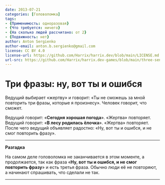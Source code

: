 ```yaml
---
date: 2013-07-21
categories: [Головоломка]
tags:
- {Применимость: одноразовая}
- {Что требуется: ничего}
- {На сколько людей рассчитано: от 2}
- {Подвижность: нет}
author: Anton Sergienko
author-email: anton.b.sergienko@gmail.com
license: CC BY 4.0
license-url: https://github.com/Harrix/harrix.dev/blob/main/LICENSE.md
url-src: https://github.com/Harrix/harrix.dev-games/blob/main/three-sentences/three-sentences.md
---
```


# Три фразы: ну, вот ты и ошибся

Ведущий выбирает «жертву» и говорит: «Ты не сможешь за мной повторить три фразы, которые я произнесу». Человек говорит, что сможет.

Ведущий говорит: «**Сегодня хорошая погода**». «Жертва» повторяет. Ведущий говорит: «**В лесу родилась ёлочка**». «Жертва» повторяет. После чего ведущий объявляет радостно: «Ну, вот ты и ошибся, и не смог повторить фразу».

---

**Разгадка** <!-- !details -->

На самом деле головоломка не заканчивается в этом моменте, а продолжается, так как фраза «**Ну, вот ты и ошибся, и не смог повторить фразу**» и есть третья фраза. Обычно люди её не повторяют, а начинают спрашивать, что сделали не так.

---

